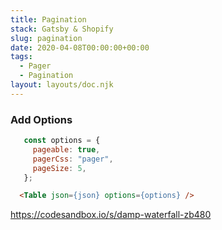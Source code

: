 ```yaml
---
title: Pagination
stack: Gatsby & Shopify
slug: pagination
date: 2020-04-08T00:00:00+00:00
tags:
  - Pager
  - Pagination
layout: layouts/doc.njk
---
```

### Add Options
 ```js
    const options = {
      pageable: true,
      pagerCss: "pager",
      pageSize: 5,
    };
```
```html
  <Table json={json} options={options} />
```

https://codesandbox.io/s/damp-waterfall-zb480

